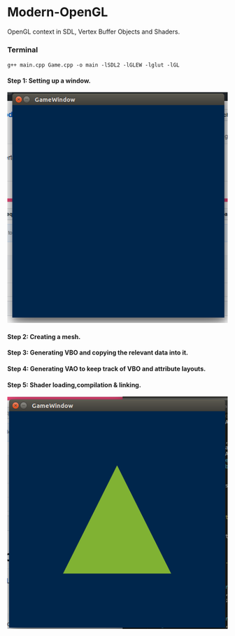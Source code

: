 # Modern-OpenGL
OpenGL context in SDL, Vertex Buffer Objects and Shaders. 


### Terminal

```
g++ main.cpp Game.cpp -o main -lSDL2 -lGLEW -lglut -lGL

```


#### Step 1: Setting up a window.
![output](window.png)


#### Step 2: Creating a mesh.

#### Step 3: Generating VBO and copying the relevant data into it.

#### Step 4: Generating VAO to keep track of VBO and attribute layouts.

#### Step 5: Shader loading,compilation & linking.
![output](triangle.png)
